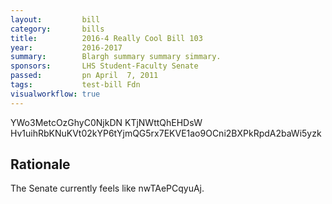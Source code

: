```yaml
---
layout:         bill
category:       bills
title:          2016-4 Really Cool Bill 103
year:           2016-2017
summary:        Blargh summary summary simmary.
sponsors:       LHS Student-Faculty Senate
passed:         pn April  7, 2011
tags:           test-bill Fdn
visualworkflow: true
---
```



YWo3MetcOzGhyC0NjkDN KTjNWttQhEHDsW Hv1uihRbKNuKVt02kYP6tYjmQG5rx7EKVE1ao9OCni2BXPkRpdA2baWi5yzk 




Rationale
---------
The Senate currently feels like nwTAePCqyuAj.

